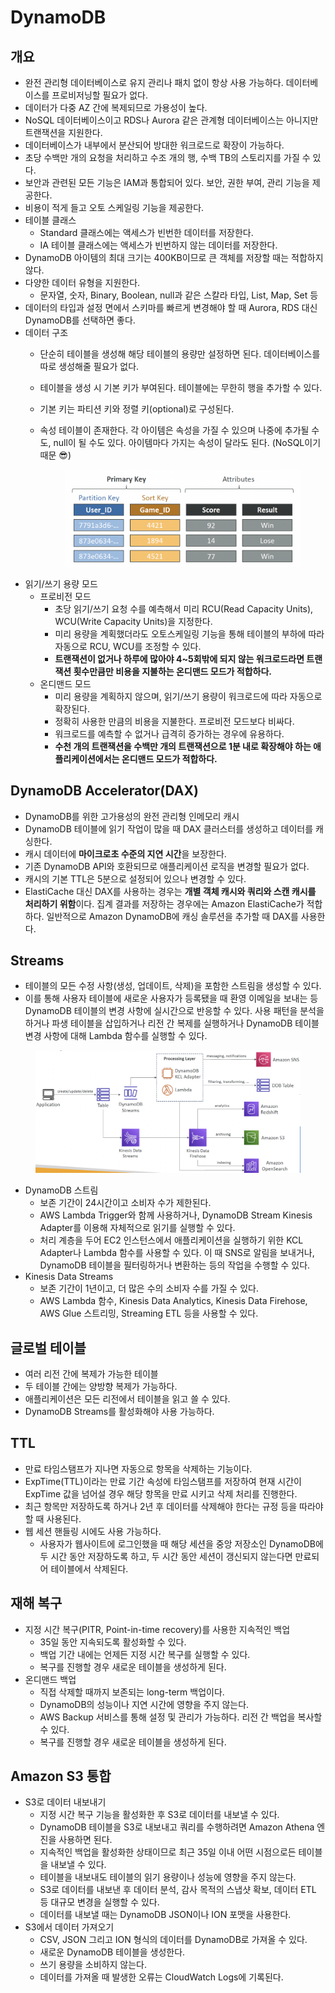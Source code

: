 # DynamoDB

## 개요

* 완전 관리형 데이터베이스로 유지 관리나 패치 없이 항상 사용 가능하다. 데이터베이스를 프로비저닝할 필요가 없다.
* 데이터가 다중 AZ 간에 복제되므로 가용성이 높다.
* NoSQL 데이터베이스이고 RDS나 Aurora 같은 관계형 데이터베이스는 아니지만 트랜잭션을 지원한다.
* 데이터베이스가 내부에서 분산되어 방대한 워크로드로 확장이 가능하다.
* 초당 수백만 개의 요청을 처리하고 수조 개의 행, 수백 TB의 스토리지를 가질 수 있다.
* 보안과 관련된 모든 기능은 IAM과 통합되어 있다. 보안, 권한 부여, 관리 기능을 제공한다.
* 비용이 적게 들고 오토 스케일링 기능을 제공한다.
* 테이블 클래스
  * Standard 클래스에는 액세스가 빈번한 데이터를 저장한다.
  * IA 테이블 클래스에는 액세스가 빈번하지 않는 데이터를 저장한다.
* DynamoDB 아이템의 최대 크기는 400KB이므로 큰 객체를 저장할 때는 적합하지 않다.
* 다양한 데이터 유형을 지원한다.
  * 문자열, 숫자, Binary, Boolean, null과 같은 스칼라 타입, List, Map, Set 등
* 데이터의 타입과 설정 면에서 스키마를 빠르게 변경해야 할 때 Aurora, RDS 대신 DynamoDB를 선택하면 좋다.
* 데이터 구조&#x20;
  * 단순히 테이블을 생성해 해당 테이블의 용량만 설정하면 된다. 데이터베이스를 따로 생성해줄 필요가 없다.&#x20;
  * 테이블을 생성 시 기본 키가 부여된다. 테이블에는 무한히 행을 추가할 수 있다.
  * 기본 키는 파티션 키와 정렬 키(optional)로 구성된다.
  *   속성 테이블이 존재한다. 각 아이템은 속성을 가질 수 있으며 나중에 추가될 수도, null이 될 수도 있다. 아이템마다 가지는 속성이 달라도 된다. (NoSQL이기 때문 😎)

      <figure><img src="../.gitbook/assets/image (1) (1).png" alt=""><figcaption></figcaption></figure>
* 읽기/쓰기 용량 모드
  * 프로비전 모드
    * 초당 읽기/쓰기 요청 수를 예측해서 미리 RCU(Read Capacity Units), WCU(Write Capacity Units)을 지정한다.
    * 미리 용량을 계획했더라도 오토스케일링 기능을 통해 테이블의 부하에 따라 자동으로 RCU, WCU를 조정할 수 있다.
    * **트랜잭션이 없거나 하루에 많아야 4\~5회밖에 되지 않는 워크로드라면 트랜잭션 횟수만큼만 비용을 지불하는 온디맨드 모드가 적합하다.**
  * 온디맨드 모드
    * 미리 용량을 계획하지 않으며, 읽기/쓰기 용량이 워크로드에 따라 자동으로 확장된다.
    * 정확히 사용한 만큼의 비용을 지불한다. 프로비전 모드보다 비싸다.
    * 워크로드를 예측할 수 없거나 급격히 증가하는 경우에 유용하다.
    * **수천 개의 트랜잭션을 수백만 개의 트랜잭션으로 1분 내로 확장해야 하는 애플리케이션에서는 온디맨드 모드가 적합하다.**

## DynamoDB Accelerator(DAX)

* DynamoDB를 위한 고가용성의 완전 관리형 인메모리 캐시
* DynamoDB 테이블에 읽기 작업이 많을 때 DAX 클러스터를 생성하고 데이터를 캐싱한다.
* 캐시 데이터에 **마이크로초 수준의 지연 시간**을 보장한다.
* 기존 DynamoDB API와 호환되므로 애플리케이션 로직을 변경할 필요가 없다.
* 캐시의 기본 TTL은 5분으로 설정되어 있으나 변경할 수 있다.
* ElastiCache 대신 DAX를 사용하는 경우는 **개별 객체 캐시와 쿼리와 스캔 캐시를 처리하기 위함**이다. 집계 결과를 저장하는 경우에는 Amazon ElastiCache가 적합하다. 일반적으로 Amazon DynamoDB에 캐싱 솔루션을 추가할 때 DAX를 사용한다.

## Streams

* 테이블의 모든 수정 사항(생성, 업데이트, 삭제)을 포함한 스트림을 생성할 수 있다.
* 이를 통해 사용자 테이블에 새로운 사용자가 등록됐을 때 환영 이메일을 보내는 등 DynamoDB 테이블의 변경 사항에 실시간으로 반응할 수 있다. 사용 패턴을 분석을 하거나 파생 테이블을 삽입하거나 리전 간 복제를 실행하거나 DynamoDB 테이블 변경 사항에 대해 Lambda 함수를 실행할 수 있다.

<figure><img src="../.gitbook/assets/image (2) (1).png" alt=""><figcaption></figcaption></figure>

* DynamoDB 스트림
  * 보존 기간이 24시간이고 소비자 수가 제한된다.
  * AWS Lambda Trigger와 함께 사용하거나, DynamoDB Stream Kinesis Adapter를 이용해 자체적으로 읽기를 실행할 수 있다.
  * 처리 계층을 두어 EC2 인스턴스에서 애플리케이션을 실행하기 위한 KCL Adapter나 Lambda 함수를 사용할 수 있다. 이 때 SNS로 알림을 보내거나, DynamoDB 테이블을 필터링하거나 변환하는 등의 작업을 수행할 수 있다.
* Kinesis Data Streams
  * 보존 기간이 1년이고, 더 많은 수의 소비자 수를 가질 수 있다.
  * AWS Lambda 함수, Kinesis Data Analytics, Kinesis Data Firehose, AWS Glue 스트리밍, Streaming ETL 등을 사용할 수 있다.

## 글로벌 테이블

* 여러 리전 간에 복제가 가능한 테이블
* 두 테이블 간에는 양방향 복제가 가능하다.
* 애플리케이션은 모든 리전에서 테이블을 읽고 쓸 수 있다.
* DynamoDB Streams를 활성화해야 사용 가능하다.

## TTL

* 만료 타임스탬프가 지나면 자동으로 항목을 삭제하는 기능이다.
* ExpTime(TTL)이라는 만료 기간 속성에 타임스탬프를 저장하여 현재 시간이 ExpTime 값을 넘어설 경우 해당 항목을 만료 시키고 삭제 처리를 진행한다.
* 최근 항목만 저장하도록 하거나 2년 후 데이터를 삭제해야 한다는 규정 등을 따라야 할 때 사용된다.
* 웹 세션 핸들링 시에도 사용 가능하다.
  * 사용자가 웹사이트에 로그인했을 때 해당 세션을 중앙 저장소인 DynamoDB에 두 시간 동안 저장하도록 하고, 두 시간 동안 세션이 갱신되지 않는다면 만료되어 테이블에서 삭제된다.

## 재해 복구

* 지정 시간 복구(PITR, Point-in-time recovery)를 사용한 지속적인 백업
  * 35일 동안 지속되도록 활성화할 수 있다.
  * 백업 기간 내에는 언제든 지정 시간 복구를 실행할 수 있다.
  * 복구를 진행할 경우 새로운 테이블을 생성하게 된다.
* 온디맨드 백업
  * 직접 삭제할 때까지 보존되는 long-term 백업이다.
  * DynamoDB의 성능이나 지연 시간에 영향을 주지 않는다.
  * AWS Backup 서비스를 통해 설정 및 관리가 가능하다. 리전 간 백업을 복사할 수 있다.
  * 복구를 진행할 경우 새로운 테이블을 생성하게 된다.

## Amazon S3 통합

* S3로 데이터 내보내기
  * 지정 시간 복구 기능을 활성화한 후 S3로 데이터를 내보낼 수 있다.
  * DynamoDB 테이블을 S3로 내보내고 쿼리를 수행하려면 Amazon Athena 엔진을 사용하면 된다.
  * 지속적인 백업을 활성화한 상태이므로 최근 35일 이내 어떤 시점으로든 테이블을 내보낼 수 있다.
  * 테이블을 내보내도 테이블의 읽기 용량이나 성능에 영향을 주지 않는다.
  * S3로 데이터를 내보낸 후 데이터 분석, 감사 목적의 스냅샷 확보, 데이터 ETL 등 대규모 변경을 실행할 수 있다.
  * 데이터를 내보낼 때는 DynamoDB JSON이나 ION 포맷을 사용한다.
* S3에서 데이터 가져오기
  * CSV, JSON 그리고 ION 형식의 데이터를 DynamoDB로 가져올 수 있다.
  * 새로운 DynamoDB 테이블을 생성한다.
  * 쓰기 용량을 소비하지 않는다.
  * 데이터를 가져올 때 발생한 오류는 CloudWatch Logs에 기록된다.
